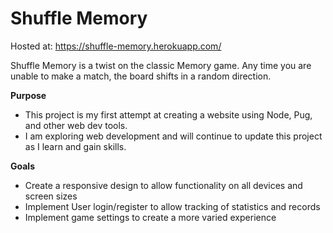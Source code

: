 # Shuffle Memory

Hosted at:
https://shuffle-memory.herokuapp.com/

Shuffle Memory is a twist on the classic Memory game. Any time you are unable to make a match, the board shifts in a random direction.

**Purpose**
  - This project is my first attempt at creating a website using Node, Pug, and other web dev tools. 
  - I am exploring web development and will continue to update this project as I learn and gain skills. 

**Goals**
  - Create a responsive design to allow functionality on all devices and screen sizes
  - Implement User login/register to allow tracking of statistics and records
  - Implement game settings to create a more varied experience
